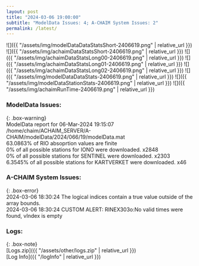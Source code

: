 ```yaml
---
layout: post
title: "2024-03-06 19:00:00"
subtitle: "ModelData Issues: 4; A-CHAIM System Issues: 2"
permalink: /latest/
---
```


![]({{ "/assets/img/modelDataDataStatsShort-2406619.png" | relative_url }})
![]({{ "/assets/img/achaimDataStatsShort-2406619.png" | relative_url }})
![]({{ "/assets/img/achaimDataStatsLong00-2406619.png" | relative_url }})
![]({{ "/assets/img/achaimDataStatsLong01-2406619.png" | relative_url }})
![]({{ "/assets/img/achaimDataStatsLong02-2406619.png" | relative_url }})
![]({{ "/assets/img/modelDataDataStats-2406619.png" | relative_url }})
![]({{ "/assets/img/modelDataStationStats-2406619.png" | relative_url }})
![]({{ "/assets/img/achaimRunTime-2406619.png" | relative_url }})


### ModelData Issues:  
  
{: .box-warning}  
 ModelData report for 06-Mar-2024 19:15:07   
 /home/chaim/ACHAIM_SERVER/A-CHAIM/modelData/2024/066/19/modelData.mat   
 63.0863% of RIO absoprtion values are finite   
 0% of all possible stations for IONO were downloaded. x2848   
 0% of all possible stations for SENTINEL were downloaded. x2303   
 6.3545% of all possible stations for KARTVERKET were downloaded. x46   
  
### A-CHAIM System Issues:  
  
{: .box-error}  
2024-03-06 18:30:24 The logical indices contain a true value outside of the array bounds.  
2024-03-06 18:30:24 CUSTOM ALERT: RINEX303o:No valid times were found, vIndex is empty  

### Logs:  
  
{: .box-note}  
[Logs.zip]({{ "/assets/other/logs.zip" | relative_url }})  
[Log Info]({{ "/logInfo" | relative_url }})  
